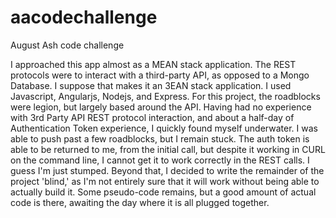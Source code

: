 # aacodechallenge
August Ash code challenge

I approached this app almost as a MEAN stack application. The REST protocols were to interact with a third-party API, as opposed to a Mongo Database. I suppose that makes it an 3EAN stack application. I used Javascript, Angularjs, Nodejs, and Express.
For this project, the roadblocks were legion, but largely based around the API. Having had no experience with 3rd Party API REST protocol interaction, and about a half-day of Authentication Token experience, I quickly found myself underwater.
I was able to push past a few roadblocks, but I remain stuck. The auth token is able to be returned to me, from the initial call, but despite it working in CURL on the command line, I cannot get it to work correctly in the REST calls. I guess I'm just stumped.
Beyond that, I decided to write the remainder of the project 'blind,' as I'm not entirely sure that it will work without being able to actually build it. Some pseudo-code remains, but a good amount of actual code is there, awaiting the day where it is all plugged together.
